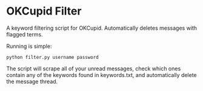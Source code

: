 OKCupid Filter
==============

A keyword filtering script for OKCupid. Automatically deletes messages with flagged terms.

Running is simple:

    python filter.py username password

The script will scrape all of your unread messages, check which ones contain any of the keywords found in keywords.txt, and automatically delete the message thread.